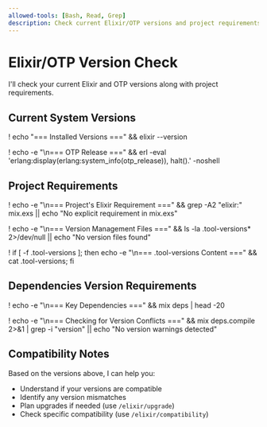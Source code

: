 ```yaml
---
allowed-tools: [Bash, Read, Grep]
description: Check current Elixir/OTP versions and project requirements
---
```


# Elixir/OTP Version Check

I'll check your current Elixir and OTP versions along with project requirements.

## Current System Versions

! echo "=== Installed Versions ===" && elixir --version

! echo -e "\n=== OTP Release ===" && erl -eval 'erlang:display(erlang:system_info(otp_release)), halt().' -noshell

## Project Requirements

! echo -e "\n=== Project's Elixir Requirement ===" && grep -A2 "elixir:" mix.exs || echo "No explicit requirement in mix.exs"

! echo -e "\n=== Version Management Files ===" && ls -la .tool-versions* 2>/dev/null || echo "No version files found"

! if [ -f .tool-versions ]; then echo -e "\n=== .tool-versions Content ===" && cat .tool-versions; fi

## Dependencies Version Requirements

! echo -e "\n=== Key Dependencies ===" && mix deps | head -20

! echo -e "\n=== Checking for Version Conflicts ===" && mix deps.compile 2>&1 | grep -i "version" || echo "No version warnings detected"

## Compatibility Notes

Based on the versions above, I can help you:
- Understand if your versions are compatible
- Identify any version mismatches
- Plan upgrades if needed (use `/elixir/upgrade`)
- Check specific compatibility (use `/elixir/compatibility`)